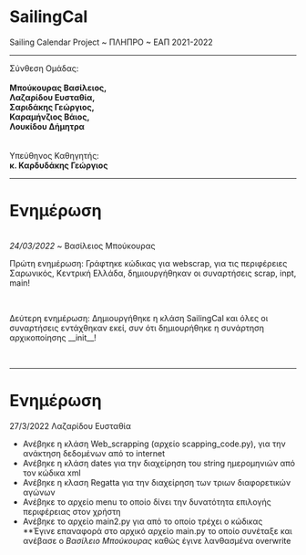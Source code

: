 # SailingCal
Sailing Calendar Project ~ ΠΛΗΠΡΟ ~ ΕΑΠ 2021-2022
<hr />
Σύνθεση Ομάδας:<br /><br />
  <b>Μπούκουρας Βασίλειος,<br />
  Λαζαρίδου Ευσταθία,<br />
  Σαριδάκης Γεώργιος,<br />
  Καραμήνζιος Βάιος,<br />
  Λουκίδου Δήμητρα<br /></b>
  <br /><br />
  Υπεύθηνος Καθηγητής:<br />
  <b>κ. Καρδυδάκης Γεώργιος</b>
<hr />

<h1>Ενημέρωση</h1><br />
<i>24/03/2022</i> ~ <span>Βασίλειος Μπούκουρας</span><br />
<p>Πρώτη ενημέρωση: Γράφτηκε κώδικας για webscrap, για τις περιφέρειες  Σαρωνικός, Κεντρική Ελλάδα, δημιουργήθηκαν οι συναρτήσεις scrap, inpt, main!</p><br />
<p>Δεύτερη ενημέρωση: Δημιουργήθηκε η κλάση SailingCal και όλες οι συναρτήσεις εντάχθηκαν εκεί, συν ότι δημιουρήθηκε η συνάρτηση αρχικοποίησης __init__!</p><br />
<hr />


# Ενημέρωση
27/3/2022 Λαζαρίδου Ευσταθία 
* Ανέβηκε η κλάση Web_scrapping (αρχείο scapping_code.py), για την ανάκτηση δεδομένων από το internet
* Ανέβηκε η κλάση dates για την διαχείρηση του string ημερομηνιών από τον κώδικα xml
* Ανέβηκε η κλαση Regatta για την διαχείρηση των τριων διαφορετικών αγώνων
* Ανέβηκε το αρχείο menu το οποίο δίνει την δυνατότητα επιλογής περιφέρειας στον χρήστη 
* Ανέβηκε το αρχείο main2.py για από το οποίο τρέχει ο κώδικας
**Έγινε επαναφορά στο αρχικό αρχείο main.py το οποίο συνέταξε και ανέβασε ο _Βασίλειο Μπούκουρας_
  καθώς έγινε λανθασμένα overwrite 
